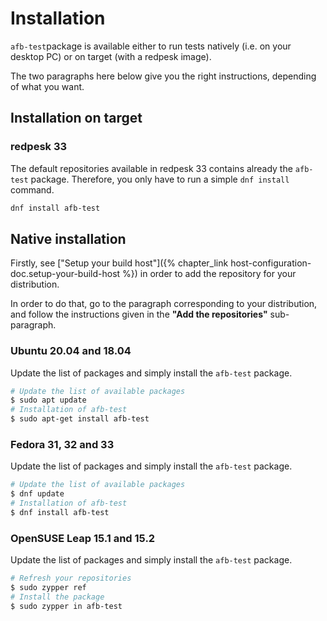 # Installation

`afb-test`package is available either to run tests natively (i.e. on your desktop PC) or on target (with a redpesk image).

The two paragraphs here below give you the right instructions, depending of what you want.

## Installation on target

### redpesk 33

The default repositories available in redpesk 33 contains already the `afb-test` package. Therefore, you only have to run a simple `dnf install` command.

```bash
dnf install afb-test
```

## Native installation

Firstly, see ["Setup your build host"]({% chapter_link host-configuration-doc.setup-your-build-host %}) in order to add the repository for your distribution.

In order to do that, go to the paragraph corresponding to your distribution, and follow the instructions given in the **"Add the repositories"** sub-paragraph.

### Ubuntu 20.04 and 18.04

Update the list of packages and simply install the `afb-test` package.

```bash
# Update the list of available packages
$ sudo apt update
# Installation of afb-test
$ sudo apt-get install afb-test
```

### Fedora 31, 32 and 33

Update the list of packages and simply install the `afb-test` package.

```bash
# Update the list of available packages
$ dnf update
# Installation of afb-test
$ dnf install afb-test
```

### OpenSUSE Leap 15.1 and 15.2

Update the list of packages and simply install the `afb-test` package.

```bash
# Refresh your repositories
$ sudo zypper ref
# Install the package
$ sudo zypper in afb-test
```
